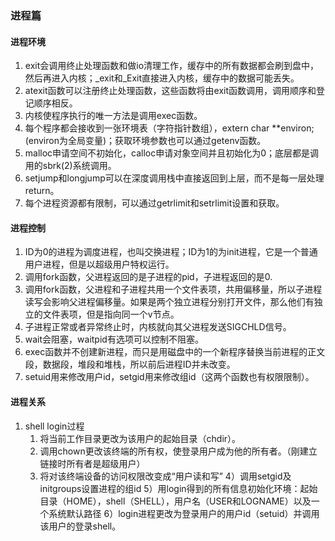 
### 进程篇
#### 进程环境
1. exit会调用终止处理函数和做io清理工作，缓存中的所有数据都会刷到盘中，然后再进入内核；_exit和_Exit直接进入内核，缓存中的数据可能丢失。
2. atexit函数可以注册终止处理函数，这些函数将由exit函数调用，调用顺序和登记顺序相反。
3. 内核使程序执行的唯一方法是调用exec函数。
4. 每个程序都会接收到一张环境表（字符指针数组），extern char **environ;(environ为全局变量)；获取环境参数也可以通过getenv函数。
5. malloc申请空间不初始化，calloc申请对象空间并且初始化为0；底层都是调用的sbrk(2)系统调用。
6. setjump和longjump可以在深度调用栈中直接返回到上层，而不是每一层处理return。
7. 每个进程资源都有限制，可以通过getrlimit和setrlimit设置和获取。

#### 进程控制
1. ID为0的进程为调度进程，也叫交换进程；ID为1的为init进程，它是一个普通用户进程，但是以超级用户特权运行。
2. 调用fork函数，父进程返回的是子进程的pid，子进程返回的是0.
3. 调用fork函数，父进程和子进程共用一个文件表项，共用偏移量，所以子进程读写会影响父进程偏移量。如果是两个独立进程分别打开文件，那么他们有独立的文件表项，但是指向同一个v节点。
4. 子进程正常或者异常终止时，内核就向其父进程发送SIGCHLD信号。
5. wait会阻塞，waitpid有选项可以控制不阻塞。
6. exec函数并不创建新进程，而只是用磁盘中的一个新程序替换当前进程的正文段，数据段，堆段和堆栈，所以前后进程ID并未改变。
7. setuid用来修改用户id，setgid用来修改组id（这两个函数也有权限限制）。


#### 进程关系
1. shell login过程
    1. 将当前工作目录更改为该用户的起始目录（chdir）。
    2. 调用chown更改该终端的所有权，使登录用户成为他的所有者。（刚建立链接时所有者是超级用户）
    3. 将对该终端设备的访问权限改变成“用户读和写”
    4）调用setgid及initgroups设置进程的组id
    5）用login得到的所有信息初始化环境：起始目录（HOME），shell（SHELL），用户名（USER和LOGNAME）以及一个系统默认路径
    6）login进程更改为登录用户的用户id（setuid）并调用该用户的登录shell。




